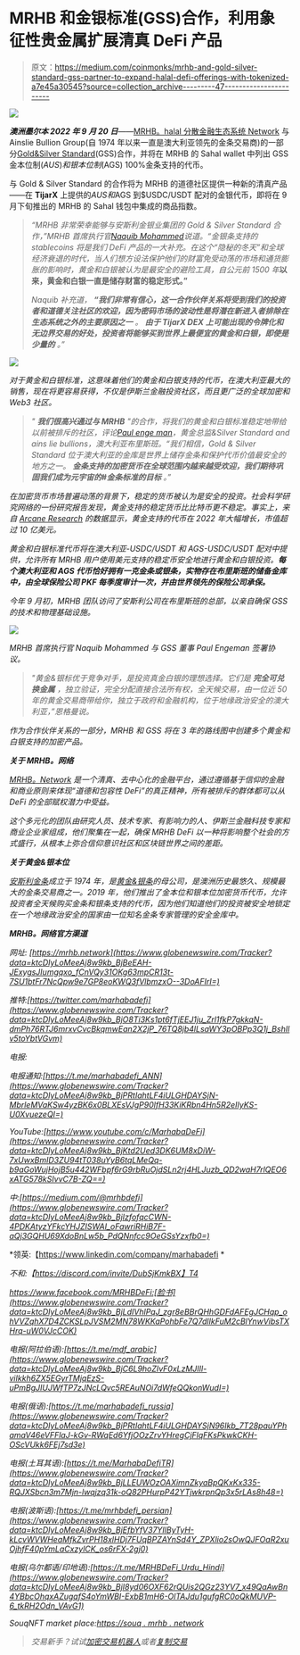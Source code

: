 # MRHB 和金银标准(GSS)合作，利用象征性贵金属扩展清真 DeFi 产品

> 原文：<https://medium.com/coinmonks/mrhb-and-gold-silver-standard-gss-partner-to-expand-halal-defi-offerings-with-tokenized-a7e45a30545?source=collection_archive---------47----------------------->

![](img/14da1c55bf6d5504938db690a69e604b.png)

***澳洲墨尔本 2022 年 9 月 20 日***——[MRHB。halal 分散金融生态系统 Network](https://mrhb.network/) 与 Ainslie Bullion Group(自 1974 年以来一直是澳大利亚领先的金条交易商)的一部分[Gold&Silver Standard](https://goldsilverstandard.com)(GSS)合作，并将在 MRHB 的 Sahal wallet 中列出 GSS 金本位制($AUS)和银本位制($AGS) 100%金条支持的代币。

与 Gold & Silver Standard 的合作将为 MRHB 的道德社区提供一种新的清真产品——在 **TijarX** 上提供的$AUS 和$AGS 到$USDC/USDT 配对的金银代币，即将在 9 月下旬推出的 MRHB 的 Sahal 钱包中集成的商品指数。

> *“MRHB 非常荣幸能够与安斯利金银业集团的 Gold & Silver Standard 合作，”MRHB 首席执行官*[*Naquib Mohammed*](https://au.linkedin.com/in/mohammednaquib)*说道。“金银条支持的 stablecoins 将是我们 DeFi 产品的一大补充。在这个“隐秘的冬天”和全球经济衰退的时代，当人们想方设法保护他们的财富免受动荡的市场和通货膨胀的影响时，黄金和白银被认为是最安全的避险工具，自公元前 1500 年*[](https://www.focus-economics.com/blog/gold-the-most-precious-of-metals)**以来，黄金和白银一直是储存财富的稳定形式。”**
> 
> **Naquib 补充道，* ***“我们非常有信心，这一合作伙伴关系将受到我们的投资者和道德关注社区的欢迎，因为密码市场的波动性是将潜在新进入者排除在生态系统之外的主要原因之一*** *。* ***由于 TijarX DEX 上可能出现的令牌化和无边界交易的好处，投资者将能够买到世界上最便宜的黄金和白银，即使是少量的*** *。”**

*![](img/cc55d0134f115fa46b3db291e71ab180.png)*

*对于黄金和白银标准，这意味着他们的黄金和白银支持的代币，在澳大利亚最大的销售，现在将更容易获得，不仅是伊斯兰金融投资社区，而且更广泛的全球加密和 Web3 社区。*

> **"* ***我们很高兴通过与 MRHB*** *"的合作，将我们的黄金和白银标准稳定地带给以前被排斥的社区，评论*[*Paul enge man*](https://au.linkedin.com/in/paul-engeman-206b1a4)*，黄金总监&Silver Standard and ains lie bullions，澳大利亚布里斯班。“我们相信，Gold & Silver Standard 位于澳大利亚的金库是世界上储存金条和保护代币价值最安全的地方之一。* ***金条支持的加密货币在全球范围内越来越受欢迎，我们期待巩固我们成为元宇宙的#金条标准的目标*** *。”**

*在加密货币市场普遍动荡的背景下，稳定的货币被认为是安全的投资。社会科学研究网络的一份研究报告发现，黄金支持的稳定货币比比特币更不稳定。事实上，来自 [Arcane Research](https://arcane.no/research/market-cap-of-gold-backed-tokens-surpasses-usd1bn) 的数据显示，黄金支持的代币在 2022 年大幅增长，市值超过 10 亿美元。*

*黄金和白银标准代币将在澳大利亚-USDC/USDT 和 AGS-USDC/USDT 配对中提供，允许所有 MRHB 用户使用美元支持的稳定币安全地进行黄金和白银投资。**每个澳大利亚和 AGS 代币恰好拥有一克金条或银条，实物存在布里斯班的储备金库中，由全球保险公司 PKF 每季度审计一次，并由世界领先的保险公司承保。***

*今年 9 月初，MRHB 团队访问了安斯利公司在布里斯班的总部，以亲自确保 GSS 的技术和物理基础设施。*

*![](img/f7ddc4ca8edaafd85e4abb4b16b8bf3d.png)*

*MRHB 首席执行官 Naquib Mohammed 与 GSS 董事 Paul Engeman 签署协议。*

> **"黄金&银标优于竞争对手，是投资真金白银的理想选择。它们是* ***完全可兑换金属*** *，独立验证，完全分配直接合法所有权，全天候交易，由一位近 50 年的黄金交易商带给你，独立于政府和金融机构，位于地缘政治安全的澳大利亚，”恩格曼说。**

*作为合作伙伴关系的一部分，MRHB 和 GSS 将在 3 年的路线图中创建多个黄金和白银支持的加密产品。*

***关于 MRHB。网络***

*[MRHB。Network](https://mrhb.network) 是一个清真、去中心化的金融平台，通过遵循基于信仰的金融和商业原则来体现“道德和包容性 DeFi”的真正精神，所有被排斥的群体都可以从 DeFi 的全部赋权潜力中受益。*

*这个多元化的团队由研究人员、技术专家、有影响力的人、伊斯兰金融科技专家和商业企业家组成，他们聚集在一起，确保 MRHB DeFi 以一种将影响整个社会的方式盛行，从根本上弥合信仰意识社区和区块链世界之间的差距。*

***关于黄金&银本位***

*[安斯利金条](https://www.ainsliebullion.com.au/)成立于 1974 年，是[黄金&银条](https://goldsilverstandard.com)的母公司，是澳洲历史最悠久、规模最大的金条交易商之一。2019 年，他们推出了金本位和银本位加密货币代币，允许投资者全天候购买金条和银条支持的代币，因为他们知道他们的投资被安全地锁定在一个地缘政治安全的国家由一位知名金条专家管理的安全金库中。*

***MRHB。网络官方渠道***

*网址: [https://mrhb.network](https://www.globenewswire.com/Tracker?data=ktcDIyLoMeeAj8w9kb_BjBeEAH-JExygsJIumgqxo_fCnVQy31OKg63mpCR13t-7SU1btFr7NcQpw9e7GP8eoKWQ3fVlbmzxO--3DoAFIrI=)*

*推特:[https://twitter.com/marhabadefi](https://www.globenewswire.com/Tracker?data=ktcDIyLoMeeAj8w9kb_BjO8Ti3Ks1pt6fTjEEJ1ju_Zrl1fkP7gkkqN-dmPh76RTJ6mrxvCvcBkqmwEan2X2jP_76TQ8jb4lLsaWY3pOBPp3Q1j_BshIlv5toYbtVGvm)*

*电报:*

*电报通知:[https://t.me/marhabadefi_ANN](https://www.globenewswire.com/Tracker?data=ktcDIyLoMeeAj8w9kb_BjPRtIahtLF4iULGHDAYSjN-MbrleMVaKSw4yzBK6x0BLXEsVJgP90lfH33KiKRbn4Hn5R2eIIyKS-U0XvuezeQI=)*

*YouTube:[https://www.youtube.com/c/MarhabaDeFi](https://www.globenewswire.com/Tracker?data=ktcDIyLoMeeAj8w9kb_BjKtd2Ued3DK6UM8xDiW-7xUwxBmID3ZU94tT038uYyB6tqLMeQq-b9aGoWujHojB5u442WFbpf6rG9rbRuOjdSLn2rj4HLJuzb_QD2waH7rlQEO6xATG578kSIvvC7B-ZQ==)*

*中:[https://medium.com/@mrhbdefi](https://www.globenewswire.com/Tracker?data=ktcDIyLoMeeAj8w9kb_BjIzfofqcCWN-4PDKAtyzYFkcYHJZISWAI_oFawriRHiB7F-aQj3GQHU69XdoBnLw5b_PdQNnfcc9OeGSsYzxfb0=)*

*领英:【https://www.linkedin.com/company/marhabadefi *

*不和:【https://discord.com/invite/DubSjKmkBX】T4*

*https://www.facebook.com/MRHBDeFi:[脸书](https://www.globenewswire.com/Tracker?data=ktcDIyLoMeeAj8w9kb_BjLdIVhlPqJ_zgr8eBBrQHhGDFdAFEgJCHqp_ohVVZqhX7D4ZCKSLpJVSM2MN78WKKaPohbFe7Q7dlIkFuM2cBlYnwVibsTXHrq-uW0VJcCOK)*

*电报(阿拉伯语):[https://t.me/mdf_arabic](https://www.globenewswire.com/Tracker?data=ktcDIyLoMeeAj8w9kb_BjC6L9hoZIvF0xLzMJIIl-viIkkh6ZX5EGyrTMjqEzS-uPmBgJIUJWfTP7zJNcLQvc5REAuNOi7dWfeQQkonWudI=)*

*电报(俄语):[https://t.me/marhabadefi_russia](https://www.globenewswire.com/Tracker?data=ktcDIyLoMeeAj8w9kb_BjPRtIahtLF4iULGHDAYSjN96Ikb_7T28pauYPhamaV46eVFFlaJ-kGv-RWqEd6YfjOOzZrvYHregCjFlqFKsPkwkCKH-OScVUkk6FEj7sd3e)*

*电报(土耳其语):[https://t.me/MarhabaDefiTR](https://www.globenewswire.com/Tracker?data=ktcDIyLoMeeAj8w9kb_BjLLEUWOzOAXimnZkyaBpQKxKx335-RQJXSbcn3m7Mjn-lwqjzq31k-oQ82PHurpP42YTjwkrpnQp3x5rLAs8h48=)*

*电报(波斯语):[https://t.me/mrhbdefi_persian](https://www.globenewswire.com/Tracker?data=ktcDIyLoMeeAj8w9kb_BjEfbYfV37YIlByTyH-kLcvWVWHeaMfkZvrPH18xlHDj7FUqBPZAYnSd4Y_ZPXlio2sOwQJFOaR2xuOjhfF40pYmLaCxzylCK_os6rFX-2gj0)*

*电报(乌尔都语/印地语):[https://t.me/MRHBDeFi_Urdu_Hindi](https://www.globenewswire.com/Tracker?data=ktcDIyLoMeeAj8w9kb_BjI8yd06OXF62rQUis2QGz23YV7_x49QaAwBn4YBbcOhqxAZugqfS4oYmWBI-ExbB1mH6-OlTAJdu1gufgRC0oQkMUVP-6_tkRH2Odn_VAvG1)*

*SouqNFT market place:[https://souq . mrhb . network](https://www.globenewswire.com/Tracker?data=ktcDIyLoMeeAj8w9kb_BjLF7nIFHrIrgDmbUQIR1wTwe3QXREHaonbqTAhi_QeJuuPfUGjF6dftlgizcxAXTeKtdoXbRPK0rq83WhfZ3ZHI=)*

> *交易新手？试试[加密交易机器人](/coinmonks/crypto-trading-bot-c2ffce8acb2a)或者[复制交易](/coinmonks/top-10-crypto-copy-trading-platforms-for-beginners-d0c37c7d698c)*
